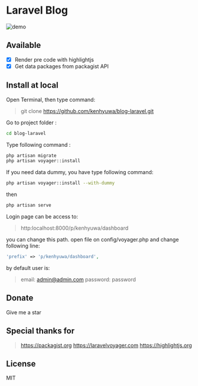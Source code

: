 # Laravel Blog
![demo](https://raw.githubusercontent.com/kenhyuwa/blog-laravel/master/demo-dekstop.gif)  

## Available
- [x] Render pre code with highlightjs
- [x] Get data packages from packagist API

## Install at local
Open Terminal, then type command:  
> git clone https://github.com/kenhyuwa/blog-laravel.git

Go to project folder :
```bash
cd blog-laravel
```

Type following command : 
```bash
php artisan migrate
php artisan voyager::install
```

If you need data dummy, you have type following command:
```bash
php artisan voyager::install --with-dummy
```

then 
```bash
php artisan serve
```

Login page can be access to:
> http:localhost:8000/p/kenhyuwa/dashboard

you can change this path. open file on config/voyager.php and change following line:

```php
'prefix' => 'p/kenhyuwa/dashboard',
```

by default user is:
> email: admin@admin.com
> password: password

## Donate
Give me a star

##  Special thanks for 
> https://packagist.org
> https://laravelvoyager.com
> https://highlightjs.org

## License
MIT
